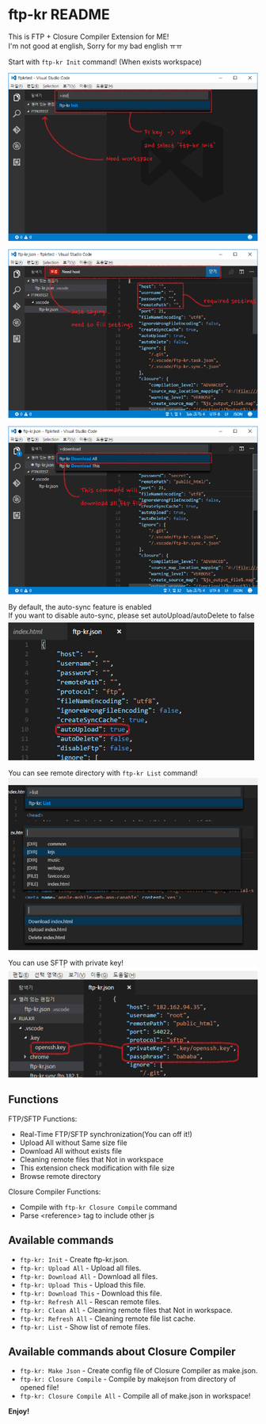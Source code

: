 # ftp-kr README

This is FTP + Closure Compiler Extension for ME!  
I'm not good at english, Sorry for my bad english ㅠㅠ

Start with `ftp-kr Init` command! (When exists workspace)

![init](images/init.png)

![init after](images/init-after.png)

![download all](images/downloadall.png)

By default, the auto-sync feature is enabled  
If you want to disable auto-sync, please set autoUpload/autoDelete to false  
![auto](images/autofeature.png)

You can see remote directory with `ftp-kr List` command!  
![list](images/list.png)

You can use SFTP with private key!  
![privatekey](images/privatekey.png)

## Functions
FTP/SFTP Functions:
* Real-Time FTP/SFTP synchronization(You can off it!)
* Upload All without Same size file
* Download All without exists file
* Cleaning remote files that Not in workspace
* This extension check modification with file size
* Browse remote directory

Closure Compiler Functions:
* Compile with `ftp-kr Closure Compile` command
* Parse &lt;reference&gt; tag to include other js

## Available commands
* `ftp-kr: Init` - Create ftp-kr.json.
* `ftp-kr: Upload All` - Upload all files.
* `ftp-kr: Download All` - Download all files.
* `ftp-kr: Upload This` - Upload this file.
* `ftp-kr: Download This` - Download this file.
* `ftp-kr: Refresh All` - Rescan remote files.
* `ftp-kr: Clean All` - Cleaning remote files that Not in workspace.
* `ftp-kr: Refresh All` - Cleaning remote file list cache.
* `ftp-kr: List` - Show list of remote files.

## Available commands about Closure Compiler

* `ftp-kr: Make Json` - Create config file of Closure Compiler as make.json.
* `ftp-kr: Closure Compile` - Compile by makejson from directory of opened file!
* `ftp-kr: Closure Compile All` - Compile all of make.json in workspace!

**Enjoy!**